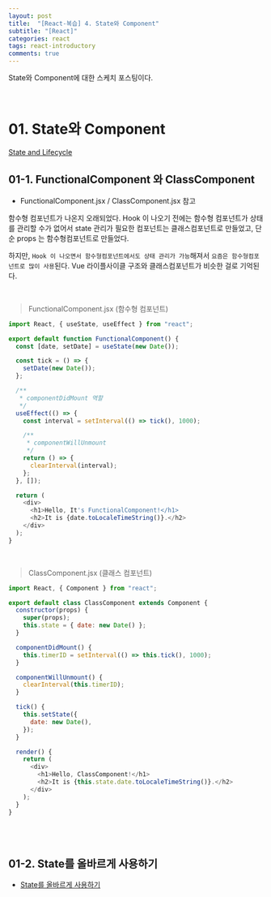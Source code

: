 ```yaml
---
layout: post
title:  "[React-복습] 4. State와 Component"
subtitle: "[React]"
categories: react
tags: react-introductory
comments: true
---
```


State와 Component에 대한 스케치 포스팅이다.

<br>


# 01. State와 Component

[State and Lifecycle](https://reactjs.org/docs/state-and-lifecycle.html)


## 01-1. FunctionalComponent 와 ClassComponent

- FunctionalComponent.jsx / ClassComponent.jsx 참고
  
함수형 컴포넌트가 나온지 오래되었다. Hook 이 나오기 전에는 함수형 컴포넌트가 상태를 관리할 수가 없어서 state 관리가 필요한 컴포넌트는 클래스컴포넌트로 만들었고, 단순 props 는 함수형컴포넌트로 만들었다.  

하지만, `Hook 이 나오면서 함수형컴포넌트에서도 상태 관리가 가능`해져서 `요즘은 함수형컴포넌트로 많이 사용`된다. Vue 라이플사이클 구조와 클래스컴포넌트가 비슷한 걸로 기억된다. 

<br>

> FunctionalComponent.jsx (함수형 컴포넌트)

```js
import React, { useState, useEffect } from "react";

export default function FunctionalComponent() {
  const [date, setDate] = useState(new Date());

  const tick = () => {
    setDate(new Date());
  };

  /**
   * componentDidMount 역할
   */
  useEffect(() => {
    const interval = setInterval(() => tick(), 1000);

    /**
     * componentWillUnmount
     */
    return () => {
      clearInterval(interval);
    };
  }, []);

  return (
    <div>
      <h1>Hello, It's FunctionalComponent!</h1>
      <h2>It is {date.toLocaleTimeString()}.</h2>
    </div>
  );
}
```

<br>

> ClassComponent.jsx (클래스 컴포넌트)

```js
import React, { Component } from "react";

export default class ClassComponent extends Component {
  constructor(props) {
    super(props);
    this.state = { date: new Date() };
  }

  componentDidMount() {
    this.timerID = setInterval(() => this.tick(), 1000);
  }

  componentWillUnmount() {
    clearInterval(this.timerID);
  }

  tick() {
    this.setState({
      date: new Date(),
    });
  }

  render() {
    return (
      <div>
        <h1>Hello, ClassComponent!</h1>
        <h2>It is {this.state.date.toLocaleTimeString()}.</h2>
      </div>
    );
  }
}
```

<br><br>

## 01-2. State를 올바르게 사용하기

- [State를 올바르게 사용하기](https://reactjs.org/docs/state-and-lifecycle.html#using-state-correctly)


